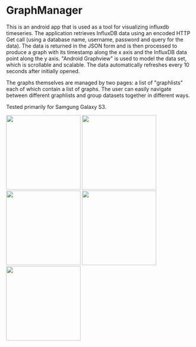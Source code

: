 GraphManager
================

This is an android app that is used as a tool for visualizing influxdb timeseries. The application retrieves InfluxDB data using an encoded HTTP Get call (using a database name, username, password and query for the data). The data is returned in the JSON form and is then processed to produce a graph with its timestamp along the x axis and the InfluxDB data point along the y axis. "Android Graphview" is used to model the data set, which is scrollable and scalable. The data automatically refreshes every 10 seconds after initially opened. 

The graphs themselves are managed by two pages: a list of "graphlists" each of which contain a list of graphs. The user can easily navigate between different graphlists and group datasets together in different ways. 

Tested primarily for Samgung Galaxy S3.

<img src="https://cloud.githubusercontent.com/assets/7840727/3986690/31e80dbe-289d-11e4-9058-2feb994812e0.png" height="200" />
<img src="https://cloud.githubusercontent.com/assets/7840727/3986686/31723d46-289d-11e4-8dfe-e611092714d0.png" height="200" />
<img src="https://cloud.githubusercontent.com/assets/7840727/3986689/31e6a500-289d-11e4-9ea7-cf5de4685a4f.png" height="200" />
<img src="https://cloud.githubusercontent.com/assets/7840727/3986687/3190e214-289d-11e4-9c68-d15d0c19c91a.png" height="200" />
<img src="https://cloud.githubusercontent.com/assets/7840727/3986688/31aac36e-289d-11e4-89aa-e4ecd26d9959.png" height="200" />
